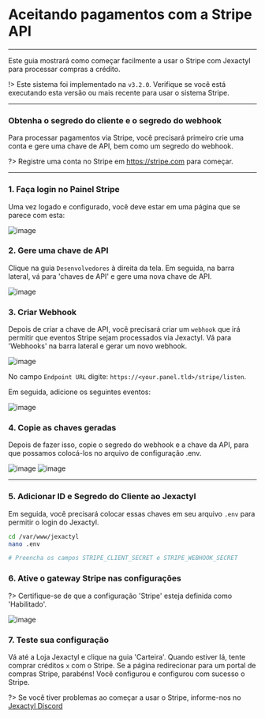 # Aceitando pagamentos com a Stripe API

***

Este guia mostrará como começar facilmente a usar o Stripe com Jexactyl
para processar compras a crédito.

!> Este sistema foi implementado na `v3.2.0`. Verifique se você está executando esta versão
ou mais recente para usar o sistema Stripe.

***

### Obtenha o segredo do cliente e o segredo do webhook

Para processar pagamentos via Stripe, você precisará primeiro
crie uma conta e gere uma chave de API, bem como um segredo do webhook.

?> Registre uma conta no Stripe em https://stripe.com para começar.

***

### 1. Faça login no Painel Stripe

Uma vez logado e configurado, você deve estar em uma página que se parece com esta:

![image](../../public/images/stripe-dashboard.jpg)

### 2. Gere uma chave de API

Clique na guia `Desenvolvedores` à direita da tela. Em seguida, na barra lateral,
vá para 'chaves de API' e gere uma nova chave de API.

![image](../../public/images/stripe-apikey.jpg)

### 3. Criar Webhook

Depois de criar a chave de API, você precisará criar um `webhook` que irá
permitir que eventos Stripe sejam processados via Jexactyl. Vá para 'Webhooks' na barra lateral
e gerar um novo webhook.

![image](../../public/images/stripe-webhook.png)

No campo `Endpoint URL` digite: `https://<your.panel.tld>/stripe/listen`.

Em seguida, adicione os seguintes eventos:

![image](../../public/images/stripe-perms.jpg)

### 4. Copie as chaves geradas

Depois de fazer isso, copie o segredo do webhook e a chave da API,
para que possamos colocá-los no arquivo de configuração .env.

![image](../../public/images/stripe-webhook-secret.jpg)
![image](../../public/images/stripe-api-secret.jpg)

***

### 5. Adicionar ID e Segredo do Cliente ao Jexactyl
Em seguida, você precisará colocar essas chaves em seu arquivo `.env` para permitir o login do Jexactyl.

```bash
cd /var/www/jexactyl
nano .env

# Preencha os campos STRIPE_CLIENT_SECRET e STRIPE_WEBHOOK_SECRET
```

### 6. Ative o gateway Stripe nas configurações

?> Certifique-se de que a configuração 'Stripe' esteja definida como 'Habilitado'.

![image](../../public/images/store_admin.png)

### 7. Teste sua configuração

Vá até a Loja Jexactyl e clique na guia 'Carteira'. Quando estiver lá, tente comprar créditos `x` com o Stripe.
Se a página redirecionar para um portal de compras Stripe, parabéns! Você configurou e configurou com sucesso o Stripe.

?> Se você tiver problemas ao começar a usar o Stripe, informe-nos no [Jexactyl Discord](https://discord.com/invite/qttGR4Z5Pk)
